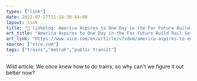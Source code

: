 ```yaml
---
types: ["link"]
date: 2022-07-27T11:14:30-04:00
layout: link
title: "🔗 linkblog: America Aspires to One Day in the Far Future Build Rail Service Worse Than It Was in the 1940s'"
art_title: "America Aspires to One Day in the Far Future Build Rail Service Worse Than It Was in the 1940s"
art_link: "https://www.vice.com/en/article/v7vdwm/america-aspires-to-one-day-in-the-far-future-build-rail-service-worse-than-it-was-in-the-1940s"
source: ["vice.com"]
tags: ["trains","Amtrak","public transit"]
---
```

Wild article. We once knew how to do trains, so why can't we figure it out better now?
 
